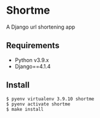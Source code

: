 # Shortme

A Django url shortening app


## Requirements

* Python v3.9.x
* Django==4.1.4


## Install

```
$ pyenv virtualenv 3.9.10 shortme
$ pyenv activate shortme
$ make install
```